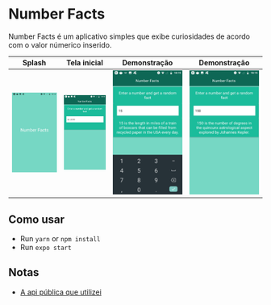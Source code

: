 # Number Facts

Number Facts é um aplicativo simples que exibe curiosidades de acordo com o valor númerico inserido.

 Splash  | Tela inicial | Demonstração | Demonstração |
| --- | --- | --- | --- |
| ![App demonstration](https://raw.githubusercontent.com/mytionbr/react-native-numberFactsApp/master/img/demo1.jpeg) | ![App demonstration](https://raw.githubusercontent.com/mytionbr/react-native-numberFactsApp/master/img/demo2.jpeg) | ![App demonstration](https://raw.githubusercontent.com/mytionbr/react-native-numberFactsApp/master/img/demo3.jpeg) | ![App demonstration](https://raw.githubusercontent.com/mytionbr/react-native-numberFactsApp/master/img/demo4.jpeg) |

## Como usar
- Run `yarn` or `npm install`
- Run `expo start`

## Notas

- [A api pública que utilizei](http://numbersapi.com/)

